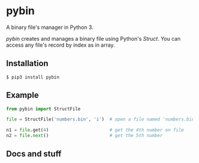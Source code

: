 # pybin
A binary file's manager in Python 3.

*pybin* creates and manages a binary file using Python's *Struct*.
You can access any file's record by index as in array.

## Installation
```shell
$ pip3 install pybin
```

## Example
```python
from pybin import StructFile

file = StructFile('numbers.bin', 'i')  # open a file named 'numbers.bin' structed as integers ('i')

n1 = file.get(4)                       # get the 4th number on file
n2 = file.next()                       # get the 5th number
```

## Docs and stuff
